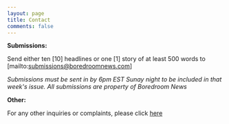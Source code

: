 ```yaml
---
layout: page
title: Contact
comments: false
---
```


**Submissions:**

Send either ten [10] headlines or one [1] story of at least 500 words to [mailto:submissions@boredroomnews.com]

_Submissions must be sent in by 6pm EST Sunay night to be included in that week's issue. All submissions are property of Boredroom News_

**Other:**

For any other inquiries or complaints, please click [here](https://www.boredroomnews.com/DNC)